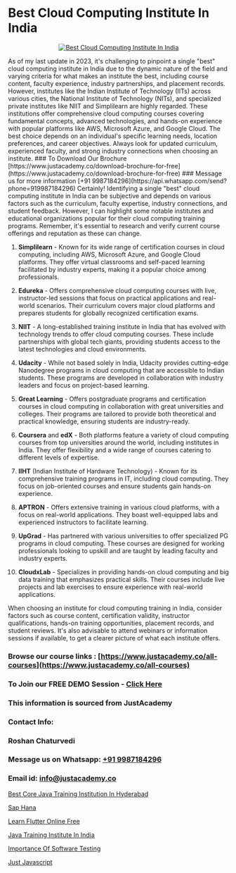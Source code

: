 # Best Cloud Computing Institute In India

<p align="center">
  <a href="https://justacademy.co/all-courses">
    <img src="https://i.ibb.co/FJQ9DDy/cloud-computing.webp" alt="Best Cloud Computing Institute In India">
  </a>
</p>
As of my last update in 2023, it's challenging to pinpoint a single "best" cloud computing institute in India due to the dynamic nature of the field and varying criteria for what makes an institute the best, including course content, faculty experience, industry partnerships, and placement records. However, institutes like the Indian Institute of Technology (IITs) across various cities, the National Institute of Technology (NITs), and specialized private institutes like NIIT and Simplilearn are highly regarded. These institutions offer comprehensive cloud computing courses covering fundamental concepts, advanced technologies, and hands-on experience with popular platforms like AWS, Microsoft Azure, and Google Cloud. The best choice depends on an individual's specific learning needs, location preferences, and career objectives. Always look for updated curriculum, experienced faculty, and strong industry connections when choosing an institute.
### To Download Our Brochure [https://www.justacademy.co/download-brochure-for-free](https://www.justacademy.co/download-brochure-for-free)
### Message us for more information [+91 9987184296](https://api.whatsapp.com/send?phone=919987184296)
Certainly! Identifying a single "best" cloud computing institute in India can be subjective and depends on various factors such as the curriculum, faculty expertise, industry connections, and student feedback. However, I can highlight some notable institutes and educational organizations popular for their cloud computing training programs. Remember, it's essential to research and verify current course offerings and reputation as these can change.

1) **Simplilearn** - Known for its wide range of certification courses in cloud computing, including AWS, Microsoft Azure, and Google Cloud platforms. They offer virtual classrooms and self-paced learning facilitated by industry experts, making it a popular choice among professionals.

2) **Edureka** - Offers comprehensive cloud computing courses with live, instructor-led sessions that focus on practical applications and real-world scenarios. Their curriculum covers major cloud platforms and prepares students for globally recognized certification exams.

3) **NIIT** - A long-established training institute in India that has evolved with technology trends to offer cloud computing courses. These include partnerships with global tech giants, providing students access to the latest technologies and cloud environments.

4) **Udacity** - While not based solely in India, Udacity provides cutting-edge Nanodegree programs in cloud computing that are accessible to Indian students. These programs are developed in collaboration with industry leaders and focus on project-based learning.

5) **Great Learning** - Offers postgraduate programs and certification courses in cloud computing in collaboration with great universities and colleges. Their programs are tailored to provide both theoretical and practical knowledge, ensuring students are industry-ready.

6) **Coursera** and **edX** - Both platforms feature a variety of cloud computing courses from top universities around the world, including institutes in India. They offer flexibility and a wide range of courses catering to different levels of expertise.

7) **IIHT** (Indian Institute of Hardware Technology) - Known for its comprehensive training programs in IT, including cloud computing. They focus on job-oriented courses and ensure students gain hands-on experience.

8) **APTRON** - Offers extensive training in various cloud platforms, with a focus on real-world applications. They boast well-equipped labs and experienced instructors to facilitate learning.

9) **UpGrad** - Has partnered with various universities to offer specialized PG programs in cloud computing. These courses are designed for working professionals looking to upskill and are taught by leading faculty and industry experts.

10) **CloudxLab** - Specializes in providing hands-on cloud computing and big data training that emphasizes practical skills. Their courses include live projects and lab exercises to ensure experience with real-world applications.

When choosing an institute for cloud computing training in India, consider factors such as course content, certification validity, instructor qualifications, hands-on training opportunities, placement records, and student reviews. It's also advisable to attend webinars or information sessions if available, to get a clearer picture of what each institute offers.

### Browse our course links : [https://www.justacademy.co/all-courses](https://www.justacademy.co/all-courses) 
### To Join our FREE DEMO Session - [Click Here](https://www.justacademy.co/register-for-course-demo)


### This information is sourced from JustAcademy
### Contact Info:
### Roshan Chaturvedi
### Message us on Whatsapp: [+91 9987184296](https://api.whatsapp.com/send?phone=919987184296)
### Email id: [info@justacademy.co](mailto:info@justacademy.co)
                
[Best Core Java Training Institution In Hyderabad](https://www.linkedin.com/pulse/best-core-java-training-institution-hyderabad-justacademy-san-jose-4clyf?trackingId=K7Y23LvIQjmQ1mzLVeR8Gw%3D%3D&lipi=urn%3Ali%3Apage%3Ad_flagship3_company_admin%3BNvzTf3fnQO%2BVBqBGA8b0%2Bw%3D%3D)

[Sap Hana](https://www.linkedin.com/pulse/sap-hana-justacademy-ko2pc/)

[Learn Flutter Online Free](https://medium.com/@AkashSingh2052/learn-flutter-online-free-55a66ca8f4c8)

[Java Training Institute In India](https://medium.com/@negishivu99/java-training-institute-in-india-b4e639b26fbf)

[Importance Of Software Testing](https://justacademyin.github.io/justacademy/importance-of-software-testing)

[Just Javascript](https://justacademyin.github.io/justacademy/just-javascript)

